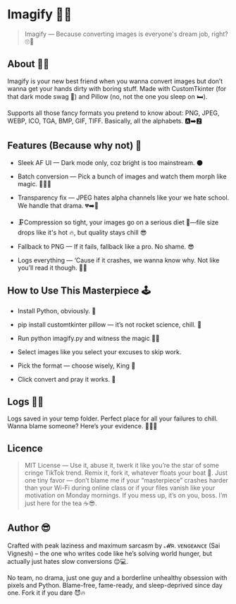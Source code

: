 # Imagify 🚀✨
> Imagify — Because converting images is everyone's dream job, right? 🙄🎨

## About 🤷‍♂️
Imagify is your new best friend when you wanna convert images but don’t wanna get your hands dirty with boring stuff. Made with CustomTkinter (for that dark mode swag 🌚) and Pillow (no, not the one you sleep on 🛏️).

Supports all those fancy formats you pretend to know about: PNG, JPEG, WEBP, ICO, TGA, BMP, GIF, TIFF. Basically, all the alphabets. 🅰️➡️🆉

## Features (Because why not) 💅
- Sleek AF UI — Dark mode only, coz bright is too mainstream. 🌑

- Batch conversion — Pick a bunch of images and watch them morph like magic. 🧙‍♂️✨

- Transparency fix — JPEG hates alpha channels like your we hate school. We handle that drama. 💔➡️🤝

- 🗜️Compression so tight, your images go on a serious diet 🥗—file size drops like it's hot 🔥, but quality stays chill 😎

- Fallback to PNG — If it fails, fallback like a pro. No shame. 😎

- Logs everything — ‘Cause if it crashes, we wanna know why. Not like you’ll read it though. 📜🔥

## How to Use This Masterpiece 🕹️
- Install Python, obviously. 🐍

- pip install customtkinter pillow — it’s not rocket science, chill. 🚀

- Run python imagify.py and witness the magic 🧙‍♂️

- Select images like you select your excuses to skip work.

- Pick the format — choose wisely, King 👑

- Click convert and pray it works. 🙏

## Logs 🕵️‍♂️
Logs saved in your temp folder. Perfect place for all your failures to chill. Wanna blame someone? Here’s your evidence. 🕵️‍♀️📂

## Licence
> MIT License — Use it, abuse it, twerk it like you’re the star of some cringe TikTok trend. Remix it, fork it, whatever floats your boat 🚤. Just one tiny favor — don’t blame me if your “masterpiece” crashes harder than your Wi-Fi during online class or if your files vanish like your motivation on Monday mornings. If you mess up, it’s on you, boss. I’m just here for the tea ☕️😎.

## Author 😎
Crafted with peak laziness and maximum sarcasm by 𝓜я. ᴠᴇɴɢᴇᴀɴᴄᴇ (Sai Vignesh) – the one who writes code like he’s solving world hunger, but actually just hates slow conversions 😌💻.

No team, no drama, just one guy and a borderline unhealthy obsession with pixels and Python.
Blame-free, fame-ready, and sleep-deprived since day one. Fork it if you dare 😈🔥
